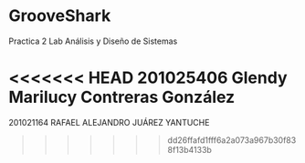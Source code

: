 ﻿# GrooveShark
Practica 2 Lab Análisis y Diseño de Sistemas

<<<<<<< HEAD
201025406 Glendy Marilucy Contreras González
=======

201021164 	RAFAEL ALEJANDRO JUÁREZ YANTUCHE
>>>>>>> dd26ffafd1fff6a2a073a967b30f838f13b4133b
